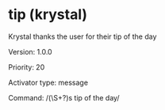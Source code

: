 # tip (krystal)
Krystal thanks the user for their tip of the day

Version: 1.0.0

Priority: 20

Activator type: message

Command: /(\S+?)s tip of the day/

